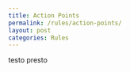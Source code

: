 ```yaml
---
title: Action Points
permalink: /rules/action-points/
layout: post
categories: Rules
---
```


testo presto